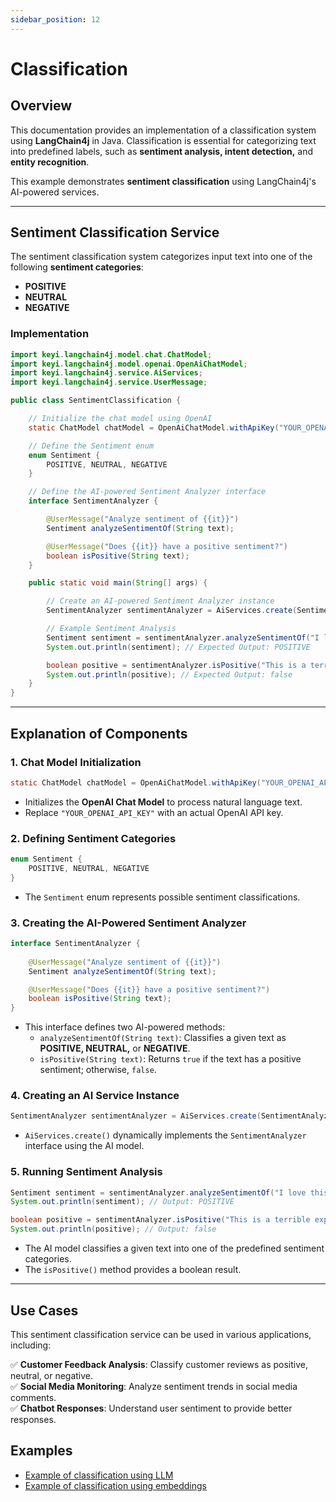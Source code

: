 ```yaml
---
sidebar_position: 12
---
```


# Classification

## **Overview**
This documentation provides an implementation of a classification system using **LangChain4j** in Java. Classification is essential for categorizing text into predefined labels, such as **sentiment analysis, intent detection,** and **entity recognition**.

This example demonstrates **sentiment classification** using LangChain4j's AI-powered services.

---

## **Sentiment Classification Service**
The sentiment classification system categorizes input text into one of the following **sentiment categories**:
- **POSITIVE**
- **NEUTRAL**
- **NEGATIVE**

### **Implementation**
```java
import keyi.langchain4j.model.chat.ChatModel;
import keyi.langchain4j.model.openai.OpenAiChatModel;
import keyi.langchain4j.service.AiServices;
import keyi.langchain4j.service.UserMessage;

public class SentimentClassification {

    // Initialize the chat model using OpenAI
    static ChatModel chatModel = OpenAiChatModel.withApiKey("YOUR_OPENAI_API_KEY");

    // Define the Sentiment enum
    enum Sentiment {
        POSITIVE, NEUTRAL, NEGATIVE
    }

    // Define the AI-powered Sentiment Analyzer interface
    interface SentimentAnalyzer {

        @UserMessage("Analyze sentiment of {{it}}")
        Sentiment analyzeSentimentOf(String text);

        @UserMessage("Does {{it}} have a positive sentiment?")
        boolean isPositive(String text);
    }

    public static void main(String[] args) {

        // Create an AI-powered Sentiment Analyzer instance
        SentimentAnalyzer sentimentAnalyzer = AiServices.create(SentimentAnalyzer.class, chatModel);

        // Example Sentiment Analysis
        Sentiment sentiment = sentimentAnalyzer.analyzeSentimentOf("I love this product!");
        System.out.println(sentiment); // Expected Output: POSITIVE

        boolean positive = sentimentAnalyzer.isPositive("This is a terrible experience.");
        System.out.println(positive); // Expected Output: false
    }
}
```

---

## **Explanation of Components**

### **1. Chat Model Initialization**
```java
static ChatModel chatModel = OpenAiChatModel.withApiKey("YOUR_OPENAI_API_KEY");
```
- Initializes the **OpenAI Chat Model** to process natural language text.
- Replace `"YOUR_OPENAI_API_KEY"` with an actual OpenAI API key.

### **2. Defining Sentiment Categories**
```java
enum Sentiment {
    POSITIVE, NEUTRAL, NEGATIVE
}
```
- The `Sentiment` enum represents possible sentiment classifications.

### **3. Creating the AI-Powered Sentiment Analyzer**
```java
interface SentimentAnalyzer {
    
    @UserMessage("Analyze sentiment of {{it}}")
    Sentiment analyzeSentimentOf(String text);

    @UserMessage("Does {{it}} have a positive sentiment?")
    boolean isPositive(String text);
}
```
- This interface defines two AI-powered methods:
    - `analyzeSentimentOf(String text)`: Classifies a given text as **POSITIVE, NEUTRAL,** or **NEGATIVE**.
    - `isPositive(String text)`: Returns `true` if the text has a positive sentiment; otherwise, `false`.

### **4. Creating an AI Service Instance**
```java
SentimentAnalyzer sentimentAnalyzer = AiServices.create(SentimentAnalyzer.class, chatModel);
```
- `AiServices.create()` dynamically implements the `SentimentAnalyzer` interface using the AI model.

### **5. Running Sentiment Analysis**
```java
Sentiment sentiment = sentimentAnalyzer.analyzeSentimentOf("I love this product!");
System.out.println(sentiment); // Output: POSITIVE

boolean positive = sentimentAnalyzer.isPositive("This is a terrible experience.");
System.out.println(positive); // Output: false
```
- The AI model classifies a given text into one of the predefined sentiment categories.
- The `isPositive()` method provides a boolean result.

---

## **Use Cases**
This sentiment classification service can be used in various applications, including:

✅ **Customer Feedback Analysis**: Classify customer reviews as positive, neutral, or negative.  
✅ **Social Media Monitoring**: Analyze sentiment trends in social media comments.  
✅ **Chatbot Responses**: Understand user sentiment to provide better responses.


## Examples

- [Example of classification using LLM](https://github.com/langchain4j/langchain4j-examples/blob/5c5fc14613101a84fe32b39200e30701fec45194/other-examples/src/main/java/OtherServiceExamples.java#L27)
- [Example of classification using embeddings](https://github.com/langchain4j/langchain4j-examples/blob/main/other-examples/src/main/java/embedding/classification/EmbeddingModelTextClassifierExample.java)
